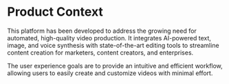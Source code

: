 # Product Context

This platform has been developed to address the growing need for automated, high-quality video production. It integrates AI-powered text, image, and voice synthesis with state-of-the-art editing tools to streamline content creation for marketers, content creators, and enterprises.

The user experience goals are to provide an intuitive and efficient workflow, allowing users to easily create and customize videos with minimal effort.
